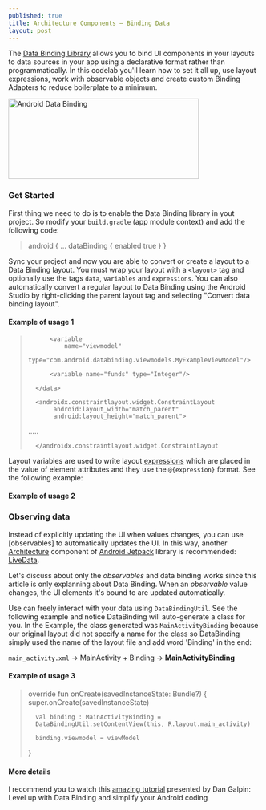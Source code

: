 ```yaml
---
published: true
title: Architecture Components – Binding Data
layout: post
---
```


The [Data Binding Library] allows you to bind UI components in your layouts to data sources in your app using a declarative format rather than programmatically. In this codelab you'll learn how to set it all up, use layout expressions, work with observable objects and create custom Binding Adapters to reduce boilerplate to a minimum.

<img src="http://maikotrindade.github.io/public/img/androiddatabinding.png" width="380" height="160" alt="Android Data Binding"/>


### Get Started
First thing we need to do is to enable the Data Binding library in yout project. So
modify your `build.gradle` (app module context) and add the following code:

> 	android {
> 	...
> 	     dataBinding {
>        	enabled true
>     	}
> 	}

Sync your project and now you are able to convert or create a layout to a Data Binding layout. You must wrap your layout with a `<layout>` tag and optionally use the tags `data`, `variables` and `expressions`. You can also automatically convert a regular layout to Data Binding using the Android Studio by right-clicking the parent layout tag and selecting  "Convert data binding layout".

#### Example of usage 1

> 	<layout xmlns:android="http://schemas.android.com/apk/res/android"
> 	xmlns:tools="http://schemas.android.com/tools">
> 		<data>
> 	
>       	<variable
>           	name="viewmodel"
>           	type="com.android.databinding.viewmodels.MyExampleViewModel"/>
> 	
>     		<variable name="funds" type="Integer"/>
> 	
> 		</data>
> 	
> 		<androidx.constraintlayout.widget.ConstraintLayout
>            android:layout_width="match_parent"
>            android:layout_height="match_parent">
> 	
> 	.....
> 	
> 		</androidx.constraintlayout.widget.ConstraintLayout
> 	</layout>

Layout variables are used to write layout [expressions] which are placed in the value of element attributes and they use the `@{expression}` format. See the following example:

#### Example of usage 2

>	<ImageView
>		android:id="@+id/imageView"
>		android:layout_width="wrap_content"
>		android:layout_height="wrap_content"
>		android:visibility="@{funds < 0 ? View.GONE : View.VISIBLE}"/>


### Observing data

Instead of explicitly updating the UI when values changes, you can use [observables] to automatically updates the UI. In this way, another [Architecture] component of [Android Jetpack] library is recommended: [LiveData]. 

Let's discuss about only the _observables_ and data binding works since this article is only explanning about Data Binding. When an _observable_ value changes, the UI elements it's bound to are updated automatically.

Use can freely interact with your data using `DataBindingUtil`. See the following example and notice DataBinding will auto-generate a class for you. In the Example, the class generated was `MainActivityBinding` because our original layout did not specify a name for the class so DataBinding simply used the name of the layout file and add word 'Binding' in the end: 

`main_activity.xml` -> MainActivity + Binding ->  **MainActivityBinding**

#### Example of usage 3

> 	override fun onCreate(savedInstanceState: Bundle?) {
>       super.onCreate(savedInstanceState)
> 	
>       val binding : MainActivityBinding =
>       DataBindingUtil.setContentView(this, R.layout.main_activity)
> 	
> 	  	binding.viewmodel = viewModel
> 	}

#### More details

I recommend you to watch this [amazing tutorial] presented by Dan Galpin: Level up with Data Binding and simplify your Android coding 


[Data Binding Library]: https://developer.android.com/topic/libraries/data-binding/
[expressions]: https://developer.android.com/topic/libraries/data-binding/expressions#expression_language
[observable]: https://netbasal.com/whos-afraid-of-observables-bde0dc4f48cc
[Architecture]: https://maikotrindade.github.io/2017/02/21/android-architecture-components.html
[Android Jetpack]: https://developer.android.com/jetpack
[LiveData]: https://developer.android.com/topic/libraries/architecture/livedata
[amazing tutorial]: https://www.youtube.com/watch?v=qc_QNQzMSCE

